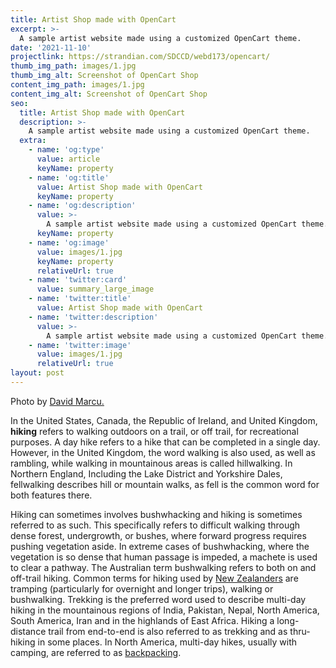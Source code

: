 ```yaml
---
title: Artist Shop made with OpenCart
excerpt: >-
  A sample artist website made using a customized OpenCart theme.
date: '2021-11-10'
projectlink: https://strandian.com/SDCCD/webd173/opencart/
thumb_img_path: images/1.jpg
thumb_img_alt: Screenshot of OpenCart Shop
content_img_path: images/1.jpg
content_img_alt: Screenshot of OpenCart Shop
seo:
  title: Artist Shop made with OpenCart
  description: >-
    A sample artist website made using a customized OpenCart theme.
  extra:
    - name: 'og:type'
      value: article
      keyName: property
    - name: 'og:title'
      value: Artist Shop made with OpenCart
      keyName: property
    - name: 'og:description'
      value: >-
        A sample artist website made using a customized OpenCart theme.
      keyName: property
    - name: 'og:image'
      value: images/1.jpg
      keyName: property
      relativeUrl: true
    - name: 'twitter:card'
      value: summary_large_image
    - name: 'twitter:title'
      value: Artist Shop made with OpenCart
    - name: 'twitter:description'
      value: >-
        A sample artist website made using a customized OpenCart theme.
    - name: 'twitter:image'
      value: images/1.jpg
      relativeUrl: true
layout: post
---
```


Photo by [David Marcu.](https://unsplash.com/photos/wcHCzgo0_mQ)

In the United States, Canada, the Republic of Ireland, and United Kingdom, **hiking** refers to walking outdoors on a trail, or off trail, for recreational purposes. A day hike refers to a hike that can be completed in a single day. However, in the United Kingdom, the word walking is also used, as well as rambling, while walking in mountainous areas is called hillwalking. In Northern England, Including the Lake District and Yorkshire Dales, fellwalking describes hill or mountain walks, as fell is the common word for both features there.

Hiking can sometimes involves bushwhacking and hiking is sometimes referred to as such. This specifically refers to difficult walking through dense forest, undergrowth, or bushes, where forward progress requires pushing vegetation aside. In extreme cases of bushwhacking, where the vegetation is so dense that human passage is impeded, a machete is used to clear a pathway. The Australian term bushwalking refers to both on and off-trail hiking. Common terms for hiking used by [New Zealanders](https://en.wikipedia.org/wiki/New_Zealand) are tramping (particularly for overnight and longer trips), walking or bushwalking. Trekking is the preferred word used to describe multi-day hiking in the mountainous regions of India, Pakistan, Nepal, North America, South America, Iran and in the highlands of East Africa. Hiking a long-distance trail from end-to-end is also referred to as trekking and as thru-hiking in some places. In North America, multi-day hikes, usually with camping, are referred to as [backpacking](https://en.wikipedia.org/wiki/Backpacking_(wilderness)).
